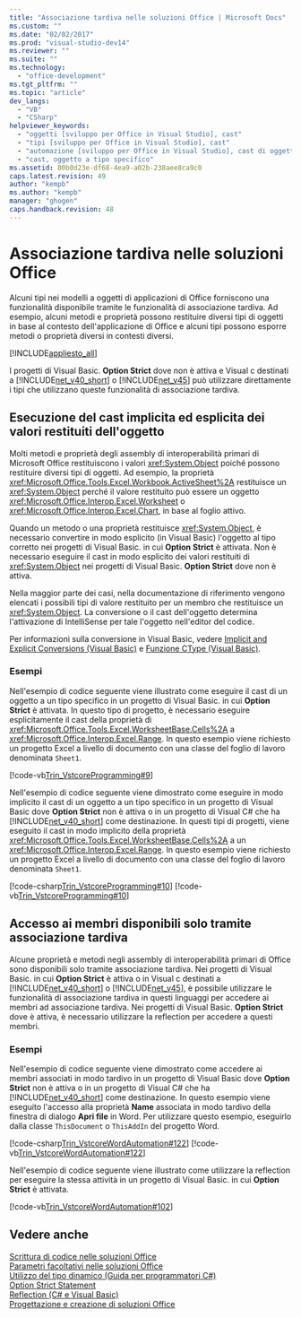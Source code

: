 ```yaml
---
title: "Associazione tardiva nelle soluzioni Office | Microsoft Docs"
ms.custom: ""
ms.date: "02/02/2017"
ms.prod: "visual-studio-dev14"
ms.reviewer: ""
ms.suite: ""
ms.technology: 
  - "office-development"
ms.tgt_pltfrm: ""
ms.topic: "article"
dev_langs: 
  - "VB"
  - "CSharp"
helpviewer_keywords: 
  - "oggetti [sviluppo per Office in Visual Studio], cast"
  - "tipi [sviluppo per Office in Visual Studio], cast"
  - "automazione [sviluppo per Office in Visual Studio], cast di oggetti"
  - "cast, oggetto a tipo specifico"
ms.assetid: 80b0d23e-df68-4ea9-a02b-238aee8ca9c0
caps.latest.revision: 49
author: "kempb"
ms.author: "kempb"
manager: "ghogen"
caps.handback.revision: 48
---
```

# Associazione tardiva nelle soluzioni Office
  Alcuni tipi nei modelli a oggetti di applicazioni di Office forniscono una funzionalità disponibile tramite le funzionalità di associazione tardiva.  Ad esempio, alcuni metodi e proprietà possono restituire diversi tipi di oggetti in base al contesto dell'applicazione di Office e alcuni tipi possono esporre metodi o proprietà diversi in contesti diversi.  
  
 [!INCLUDE[appliesto_all](../vsto/includes/appliesto-all-md.md)]  
  
 I progetti di Visual Basic. **Option Strict** dove non è attiva e Visual c destinati a [!INCLUDE[net_v40_short](../sharepoint/includes/net-v40-short-md.md)] o [!INCLUDE[net_v45](../vsto/includes/net-v45-md.md)] può utilizzare direttamente i tipi che utilizzano queste funzionalità di associazione tardiva.  
  
## Esecuzione del cast implicita ed esplicita dei valori restituiti dell'oggetto  
 Molti metodi e proprietà degli assembly di interoperabilità primari di Microsoft Office restituiscono i valori <xref:System.Object> poiché possono restituire diversi tipi di oggetti.  Ad esempio, la proprietà <xref:Microsoft.Office.Tools.Excel.Workbook.ActiveSheet%2A> restituisce un <xref:System.Object> perché il valore restituito può essere un oggetto <xref:Microsoft.Office.Interop.Excel.Worksheet> o <xref:Microsoft.Office.Interop.Excel.Chart>, in base al foglio attivo.  
  
 Quando un metodo o una proprietà restituisce <xref:System.Object>, è necessario convertire in modo esplicito \(in Visual Basic\) l'oggetto al tipo corretto nei progetti di Visual Basic. in cui **Option Strict** è attivata.  Non è necessario eseguire il cast in modo esplicito dei valori restituiti di <xref:System.Object> nei progetti di Visual Basic. **Option Strict** dove non è attiva.  
  
 Nella maggior parte dei casi, nella documentazione di riferimento vengono elencati i possibili tipi di valore restituito per un membro che restituisce un <xref:System.Object>.  La conversione o il cast dell'oggetto determina l'attivazione di IntelliSense per tale l'oggetto nell'editor del codice.  
  
 Per informazioni sulla conversione in Visual Basic, vedere [Implicit and Explicit Conversions &#40;Visual Basic&#41;](/dotnet/visual-basic/programming-guide/language-features/data-types/implicit-and-explicit-conversions) e [Funzione CType &#40;Visual Basic&#41;](/dotnet/visual-basic/language-reference/functions/ctype-function).  
  
### Esempi  
 Nell'esempio di codice seguente viene illustrato come eseguire il cast di un oggetto a un tipo specifico in un progetto di Visual Basic. in cui **Option Strict** è attivata.  In questo tipo di progetto, è necessario eseguire esplicitamente il cast della proprietà di <xref:Microsoft.Office.Tools.Excel.WorksheetBase.Cells%2A> a <xref:Microsoft.Office.Interop.Excel.Range>.  In questo esempio viene richiesto un progetto Excel a livello di documento con una classe del foglio di lavoro denominata `Sheet1`.  
  
 [!code-vb[Trin_VstcoreProgramming#9](../snippets/visualbasic/VS_Snippets_OfficeSP/Trin_VstcoreProgramming/VB/Sheet1.vb#9)]  
  
 Nell'esempio di codice seguente viene dimostrato come eseguire in modo implicito il cast di un oggetto a un tipo specifico in un progetto di Visual Basic dove **Option Strict** non è attiva o in un progetto di Visual C\# che ha [!INCLUDE[net_v40_short](../sharepoint/includes/net-v40-short-md.md)] come destinazione.  In questi tipi di progetti, viene eseguito il cast in modo implicito della proprietà <xref:Microsoft.Office.Tools.Excel.WorksheetBase.Cells%2A> a un <xref:Microsoft.Office.Interop.Excel.Range>.  In questo esempio viene richiesto un progetto Excel a livello di documento con una classe del foglio di lavoro denominata `Sheet1`.  
  
 [!code-csharp[Trin_VstcoreProgramming#10](../snippets/csharp/VS_Snippets_OfficeSP/Trin_VstcoreProgramming/CS/Sheet1.cs#10)]
 [!code-vb[Trin_VstcoreProgramming#10](../snippets/visualbasic/VS_Snippets_OfficeSP/Trin_VstcoreProgramming/VB/Sheet1.vb#10)]  
  
## Accesso ai membri disponibili solo tramite associazione tardiva  
 Alcune proprietà e metodi negli assembly di interoperabilità primari di Office sono disponibili solo tramite associazione tardiva.  Nei progetti di Visual Basic. in cui **Option Strict** è attiva o in Visual c destinati a [!INCLUDE[net_v40_short](../sharepoint/includes/net-v40-short-md.md)] o [!INCLUDE[net_v45](../vsto/includes/net-v45-md.md)], è possibile utilizzare le funzionalità di associazione tardiva in questi linguaggi per accedere ai membri ad associazione tardiva.  Nei progetti di Visual Basic. **Option Strict** dove è attiva, è necessario utilizzare la reflection per accedere a questi membri.  
  
### Esempi  
 Nell'esempio di codice seguente viene dimostrato come accedere ai membri associati in modo tardivo in un progetto di Visual Basic dove **Option Strict** non è attiva o in un progetto di Visual C\# che ha [!INCLUDE[net_v40_short](../sharepoint/includes/net-v40-short-md.md)] come destinazione.  In questo esempio viene eseguito l'accesso alla proprietà **Name** associata in modo tardivo della finestra di dialogo **Apri file** in Word.  Per utilizzare questo esempio, eseguirlo dalla classe `ThisDocument` o `ThisAddIn` del progetto Word.  
  
 [!code-csharp[Trin_VstcoreWordAutomation#122](../snippets/csharp/VS_Snippets_OfficeSP/Trin_VstcoreWordAutomation/CS/ThisDocument.cs#122)]
 [!code-vb[Trin_VstcoreWordAutomation#122](../snippets/visualbasic/VS_Snippets_OfficeSP/Trin_VstcoreWordAutomation/VB/ThisDocument.vb#122)]  
  
 Nell'esempio di codice seguente viene illustrato come utilizzare la reflection per eseguire la stessa attività in un progetto di Visual Basic. in cui **Option Strict** è attivata.  
  
 [!code-vb[Trin_VstcoreWordAutomation#102](../snippets/visualbasic/VS_Snippets_OfficeSP/Trin_VstcoreWordAutomation/VB/ThisDocument.vb#102)]  
  
## Vedere anche  
 [Scrittura di codice nelle soluzioni Office](../vsto/writing-code-in-office-solutions.md)   
 [Parametri facoltativi nelle soluzioni Office](../vsto/optional-parameters-in-office-solutions.md)   
 [Utilizzo del tipo dinamico &#40;Guida per programmatori C&#35;&#41;](/dotnet/csharp/programming-guide/types/using-type-dynamic)   
 [Option Strict Statement](/dotnet/visual-basic/language-reference/statements/option-strict-statement)   
 [Reflection &#40;C&#35; e Visual Basic&#41;](../Topic/Reflection%20(C%23%20and%20Visual%20Basic).md)   
 [Progettazione e creazione di soluzioni Office](../vsto/designing-and-creating-office-solutions.md)  
  
  